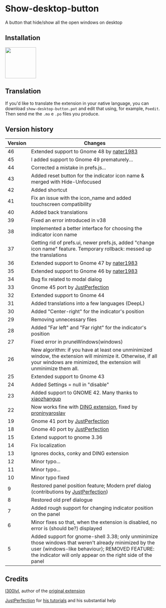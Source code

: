 # Show-desktop-button

A button that hide/show all the open windows on desktop


## Installation

[<img src="https://user-images.githubusercontent.com/15643750/212080370-77899e64-bae8-43f1-b67a-fc946785c4b3.png" height="100">](https://extensions.gnome.org/extension/1194/show-desktop-button/)


## Translation

If you'd like to translate the extension in your native language, you can download `show-desktop-button.pot` and edit that using, for example, `Poedit`. Then send me the `.mo` e `.po` files you produce.


## Version history

| Version | Changes |
|---------|---------|
| 46    | Extended support to Gnome 48 by [nater1983](https://github.com/amivaleo/Show-Desktop-Button/pull/53) |
| 45    | I added support to Gnome 49 prematurely... |
| 44    | Corrected a mistake in prefs.js... |
| 43    | Added reset button for the indicator icon name & merged with Hide-Unfocused |
| 42    | Added shortcut |
| 41    | Fix an issue with the icon_name and added touchscreen compatibility |
| 40    | Added back translations |
| 39    | Fixed an error introduced in v38 |
| 38    | Implemented a better interface for choosing the indicator icon name |
| 37    | Getting rid of prefs.ui, newer prefs.js, added "change icon name" feature. Temporary rollback: messed up the translations |
| 36    | Extended support to Gnome 47 by [nater1983](https://github.com/amivaleo/Show-Desktop-Button/pull/49) |
| 35    | Extended support to Gnome 46 by [nater1983](https://github.com/amivaleo/Show-Desktop-Button/pull/45) |
| 34    | Bug fix related to modal dialog |
| 33    | Gnome 45 port by [JustPerfection](https://github.com/amivaleo/Show-Desktop-Button/pull/23) |
| 32    | Extended support to Gnome 44 |
| 31    | Added translations into a few languages (DeepL) |
| 30    | Added "Center-right" for the indicator's position |
| 29    | Removing unnecessary files |
| 28    | Added "Far left" and "Far right" for the indicator's position |
| 27    | Fixed error in pruneWindows(windows) |
| 26    | New algorithm: if you have at least one unminimized window, the extension will minimize it. Otherwise, if all your windows are minimized, the extension will unminimize them all. |
| 25    | Extended support to Gnome 43 |
| 24    | Added Settings = null in "disable" |
| 23    | Added support to GNOME 42. Many thanks to [xiaozhangup](https://github.com/amivaleo/Show-Desktop-Button/issues?q=is%3Aissue+author%3Axiaozhangup) |
| 22    | Now works fine with [DING extension](https://gitlab.com/rastersoft/desktop-icons-ng), fixed by [proninyaroslav](https://github.com/proninyaroslav) |
| 19    | Gnome 41 port by [JustPerfection](https://github.com/amivaleo/Show-Desktop-Button/pull/23) |
| 18    | Gnome 40 port by [JustPerfection](https://github.com/amivaleo/Show-Desktop-Button/pull/20) |
| 15    | Extend support to gnome 3.36 |
| 14    | Fix localization |
| 13    | Ignores docks, conky and DING extension |
| 12    | Minor typo... |
| 11    | Minor typo... |
| 10    | Minor typo fixed |
| 9     | Restored panel position feature; Modern pref dialog (contributions by [JustPerfection](https://gitlab.gnome.org/justperfection.channel)) |
| 8     | Restored old pref dialogue |
| 7     | Added rough support for changing indicator position on the panel |
| 6     | Minor fixes so that, when the extension is disabled, no error is (should be?) displayed |
| 5     | Added support for gnome-shell 3.38; only unminimize those windows that weren't already minimized by the user (windows-like behaviour); REMOVED FEATURE: the indicator will only appear on the right side of the panel |


## Credits

[l300lvl](https://extensions.gnome.org/accounts/profile/l300lvl), author of the [original extension](https://extensions.gnome.org/extension/64/show-desktop-button/)

[JustPerfection](https://gitlab.gnome.org/justperfection.channel) for [his tutorials](https://gitlab.gnome.org/justperfection.channel/gnome-shell-extension-samples) and his substantial help


